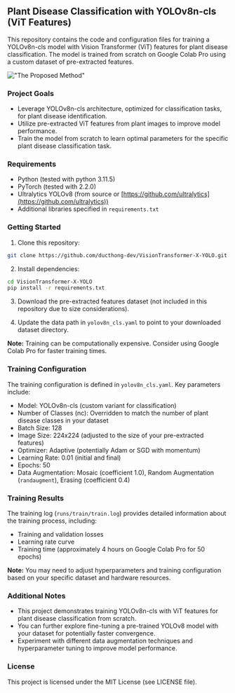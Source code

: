 ## Plant Disease Classification with YOLOv8n-cls (ViT Features)

This repository contains the code and configuration files for training a YOLOv8n-cls model with Vision Transformer (ViT) features for plant disease classification. The model is trained from scratch on Google Colab Pro using a custom dataset of pre-extracted features.

!["The Proposed Method"](the_proposed%20method.png)

### Project Goals

* Leverage YOLOv8n-cls architecture, optimized for classification tasks, for plant disease identification.
* Utilize pre-extracted ViT features from plant images to improve model performance.
* Train the model from scratch to learn optimal parameters for the specific plant disease classification task.

### Requirements

* Python (tested with python 3.11.5)
* PyTorch (tested with 2.2.0)
* Ultralytics YOLOv8 (from source or [https://github.com/ultralytics](https://github.com/ultralytics))
* Additional libraries specified in `requirements.txt`

### Getting Started

1. Clone this repository:

```bash
git clone https://github.com/ducthong-dev/VisionTransformer-X-YOLO.git
```

2. Install dependencies:

```bash
cd VisionTransformer-X-YOLO
pip install -r requirements.txt
```

3. Download the pre-extracted features dataset (not included in this repository due to size considerations).

4. Update the data path in `yolov8n_cls.yaml` to point to your downloaded dataset directory.

**Note:** Training can be computationally expensive. Consider using Google Colab Pro for faster training times.

### Training Configuration

The training configuration is defined in `yolov8n_cls.yaml`. Key parameters include:

* Model: YOLOv8n-cls (custom variant for classification)
* Number of Classes (nc): Overridden to match the number of plant disease classes in your dataset
* Batch Size: 128
* Image Size: 224x224 (adjusted to the size of your pre-extracted features)
* Optimizer: Adaptive (potentially Adam or SGD with momentum)
* Learning Rate: 0.01 (initial and final)
* Epochs: 50
* Data Augmentation: Mosaic (coefficient 1.0), Random Augmentation (`randaugment`), Erasing (coefficient 0.4)

### Training Results

The training log (`runs/train/train.log`) provides detailed information about the training process, including:

* Training and validation losses
* Learning rate curve
* Training time (approximately 4 hours on Google Colab Pro for 50 epochs)

**Note:** You may need to adjust hyperparameters and training configuration based on your specific dataset and hardware resources.

### Additional Notes

* This project demonstrates training YOLOv8n-cls with ViT features for plant disease classification from scratch. 
* You can further explore fine-tuning a pre-trained YOLOv8 model with your dataset for potentially faster convergence.
* Experiment with different data augmentation techniques and hyperparameter tuning to improve model performance.

### License

This project is licensed under the MIT License (see LICENSE file).
